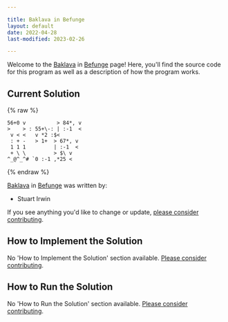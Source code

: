 ```yaml
---

title: Baklava in Befunge
layout: default
date: 2022-04-28
last-modified: 2023-02-26

---
```


Welcome to the [Baklava](https://sampleprograms.io/projects/baklava) in [Befunge](https://sampleprograms.io/languages/befunge) page! Here, you'll find the source code for this program as well as a description of how the program works.

## Current Solution

{% raw %}

```befunge
56+0 v          > 84*, v
>    > : 55+\-: | :-1  <
 v < <   v *2 :$<       
 : + -   > 1+  > 67*, v 
 1 1 1         | :-1  < 
 + \ \         > $\ v   
^_@^_^# `0 :-1 ,*25 <
```

{% endraw %}

[Baklava](https://sampleprograms.io/projects/baklava) in [Befunge](https://sampleprograms.io/languages/befunge) was written by:

- Stuart Irwin

If you see anything you'd like to change or update, [please consider contributing](https://github.com/TheRenegadeCoder/sample-programs).

## How to Implement the Solution

No 'How to Implement the Solution' section available. [Please consider contributing](https://github.com/TheRenegadeCoder/sample-programs-website).

## How to Run the Solution

No 'How to Run the Solution' section available. [Please consider contributing](https://github.com/TheRenegadeCoder/sample-programs-website).